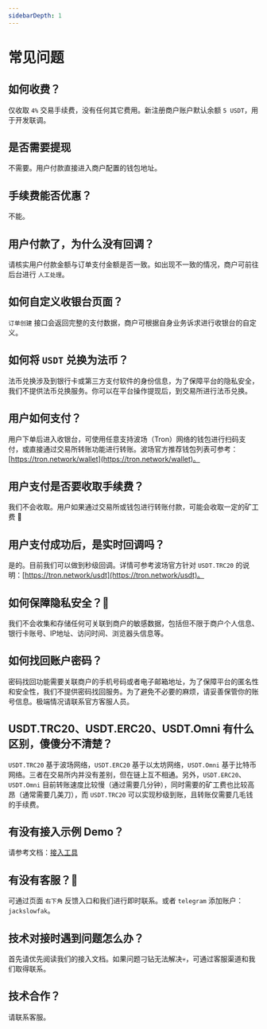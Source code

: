```yaml
---
sidebarDepth: 1
---
```


# 常见问题

## 如何收费？

仅收取 `4%` 交易手续费，没有任何其它费用。新注册商户账户默认余额 `5 USDT`，用于开发联调。

## 是否需要提现

不需要。用户付款直接进入商户配置的钱包地址。

## 手续费能否优惠？

不能。

## 用户付款了，为什么没有回调？

请核实用户付款金额与订单支付金额是否一致。如出现不一致的情况，商户可前往后台进行 `人工处理`。

## 如何自定义收银台页面？

`订单创建` 接口会返回完整的支付数据，商户可根据自身业务诉求进行收银台的自定义。

## 如何将 `USDT` 兑换为法币？

法币兑换涉及到银行卡或第三方支付软件的身份信息，为了保障平台的隐私安全，我们不提供法币兑换服务。你可以在平台操作提现后，到交易所进行法币兑换。

## 用户如何支付？

用户下单后进入收银台，可使用任意支持波场（Tron）网络的钱包进行扫码支付，或直接通过交易所转账功能进行转账。波场官方推荐钱包列表可参考：[https://tron.network/wallet](https://tron.network/wallet)。

## 用户支付是否要收取手续费？

我们不会收取。用户如果通过交易所或钱包进行转账付款，可能会收取一定的矿工费 :hammer:

## 用户支付成功后，是实时回调吗？

是的。目前我们可以做到秒级回调。详情可参考波场官方针对 `USDT.TRC20` 的说明：[https://tron.network/usdt](https://tron.network/usdt)。

## 如何保障隐私安全？:diving_mask:

我们不会收集和存储任何可关联到商户的敏感数据，包括但不限于商户个人信息、银行卡账号、IP地址、访问时间、浏览器头信息等。

## 如何找回账户密码？

密码找回功能需要关联商户的手机号码或者电子邮箱地址，为了保障平台的匿名性和安全性，我们不提供密码找回服务。为了避免不必要的麻烦，请妥善保管你的账号信息。极端情况请联系官方客服人员。

## USDT.TRC20、USDT.ERC20、USDT.Omni 有什么区别，傻傻分不清楚？

`USDT.TRC20` 基于波场网络，`USDT.ERC20` 基于以太坊网络，`USDT.Omni` 基于比特币网络。三者在交易所内并没有差别，但在链上互不相通。另外，`USDT.ERC20`、`USDT.Omni` 目前转账速度比较慢（通过需要几分钟），同时需要的矿工费也比较高昂（通常需要几美刀），而 `USDT.TRC20` 可以实现秒级到账，且转账仅需要几毛钱的手续费。

## 有没有接入示例 Demo？

请参考文档：[接入工具](/demo/index.md)

## 有没有客服？:couple:

可通过页面 `右下角` 反馈入口和我们进行即时联系。或者 `telegram` 添加账户：`jackslowfak`。

## 技术对接时遇到问题怎么办？

首先请优先阅读我们的接入文档。如果问题刁钻无法解决:skull:，可通过客服渠道和我们取得联系。

## 技术合作？

请联系客服。
